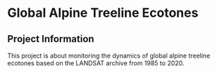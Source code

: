 # Global Alpine Treeline Ecotones
## Project Information
This project is about monitoring the dynamics of global alpine treeline ecotones based on the LANDSAT archive from 1985 to 2020.
